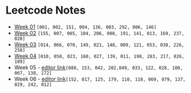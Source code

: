 # Leetcode Notes

* [Week 01](./Week01.md) `[001, 002, 151, 004, 136, 003, 292, 006, 146]`
* [Week 02](./Week02.md) `[155, 007, 005, 104, 206, 008, 191, 141, 013, 169, 237, 020]`
* [Week 03](./Week03.md) `[014, 066, 070, 149, 021, 148, 009, 121, 053, 038, 226, 258]`
* [Week 04](./Week04.md) `[010, 050, 023, 160, 027, 139, 011, 198, 283, 217, 026, 189]`
* Week 05 - [editor link](https://hackmd.io/JwMw7AzATAbFEFowEYAMIEBYAmnUICMAOAghIqAgUxjGAgGMjhMg)`[088, 153, 042, 202,049, 033, 122, 028, 100, 067, 138, 172]`
* Week 06 - [editor link](https://hackmd.io/JwNgxgJghiIBwFo5QKaICzoOwDMECMUiCxhgAmHAVgGYYpyg)`[152, 017, 125, 179, 110, 118, 069, 079, 137, 029, 242, 012]`
